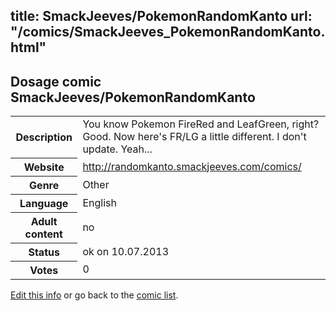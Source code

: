 title: SmackJeeves/PokemonRandomKanto
url: "/comics/SmackJeeves_PokemonRandomKanto.html"
---
Dosage comic SmackJeeves/PokemonRandomKanto
-----------------------------------------

<p id="msg"></p>
<script type="text/javascript">
if (window.location.search === '?edit_info_mail=sent_ok') {
  var elem = document.getElementById("msg");
  elem.innerHTML = 'Edited information sucessfully sent for review, which is usually done daily. Thanks!';
  elem.className = 'ok';
}
</script>
<table class="comicinfo">
<tr>
<th>Description</th><td>You know Pokemon FireRed and LeafGreen, right? Good. Now here's FR/LG a little different. I don't update. Yeah...</td>
</tr>
<tr>
<th>Website</th><td><a href="http://randomkanto.smackjeeves.com/comics/">http://randomkanto.smackjeeves.com/comics/</a></td>
</tr>
<tr>
<th>Genre</th><td>Other</td>
</tr>
<tr>
<th>Language</th><td>English</td>
</tr>
<tr>
<th>Adult content</th><td>no</td>
</tr>
<tr>
<th>Status</th><td>ok on 10.07.2013</td>
</tr>
<tr>
<th>Votes</th><td>0</td>
</tr>
</table>

[Edit this info](SmackJeeves_PokemonRandomKanto_edit.html) or go back to the [comic list](../comic-index.html).
